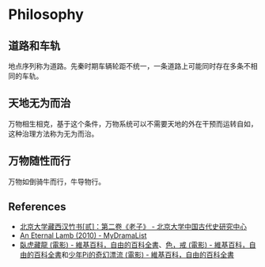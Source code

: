 # Philosophy

## 道路和车轨
地点序列称为道路。先秦时期车辆轮距不统一，一条道路上可能同时存在多条不相同的车轨。

## 天地无为而治
万物相生相克，基于这个条件，万物系统可以不需要天地的外在干预而运转自如，这种治理方法称为无为而治。

## 万物随性而行
万物如倒骑牛而行，牛导物行。

## References
- [北京大学藏西汉竹书[贰]：第二卷《老子》 - 北京大学中国古代史研究中心](https://zggds.pku.edu.cn/xzxz/58180.htm)
- [An Eternal Lamb (2010) - MyDramaList](https://mydramalist.com/722607-an-eternal-lamb)
- [臥虎藏龍 (電影) - 維基百科，自由的百科全書](https://zh.wikipedia.org/zh-tw/臥虎藏龍_(電影))、[色，戒 (電影) - 維基百科，自由的百科全書](https://zh.wikipedia.org/zh-tw/色，戒_(電影))和[少年Pi的奇幻漂流 (電影) - 維基百科，自由的百科全書](https://zh.wikipedia.org/zh-tw/少年Pi的奇幻漂流_(電影))
